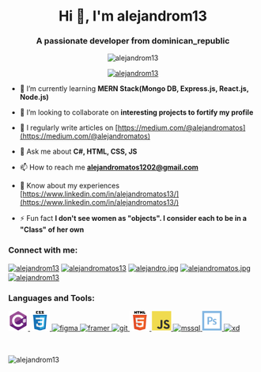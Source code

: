 <h1 align="center">Hi 👋, I'm alejandrom13</h1>
<h3 align="center">A passionate developer from dominican_republic</h3>

<p align="center"> <img src="https://komarev.com/ghpvc/?username=alejandrom13&label=Profile%20views&color=0e75b6&style=flat" alt="alejandrom13" /> </p>

<p align="center"> <a href="https://github.com/ryo-ma/github-profile-trophy"><img src="https://github-profile-trophy.vercel.app/?username=alejandrom13" alt="alejandrom13" /></a> </p>

<a href="https://github-readme-stats.vercel.app/api?username=alejandrom13&show_icons=true&theme=radical"></a>

- 🌱 I’m currently learning **MERN Stack(Mongo DB, Express.js, React.js, Node.js)**

- 👯 I’m looking to collaborate on **interesting projects to fortify my profile**

- 📝 I regularly write articles on [https://medium.com/@alejandromatos](https://medium.com/@alejandromatos)

- 💬 Ask me about **C#, HTML, CSS, JS**

- 📫 How to reach me **alejandromatos1202@gmail.com**

- 📄 Know about my experiences [https://www.linkedin.com/in/alejandromatos13/](https://www.linkedin.com/in/alejandromatos13/)

- ⚡ Fun fact **I don't see women as "objects". I consider each to be in a "Class" of her own**

<h3 align="left">Connect with me:</h3>
<p align="left">
<a href="https://dev.to/alejandrom13" target="blank"><img align="center" src="https://cdn.jsdelivr.net/npm/simple-icons@3.0.1/icons/dev-dot-to.svg" alt="alejandrom13" height="30" width="40" /></a>
<a href="https://linkedin.com/in/alejandromatos13" target="blank"><img align="center" src="https://cdn.jsdelivr.net/npm/simple-icons@3.0.1/icons/linkedin.svg" alt="alejandromatos13" height="30" width="40" /></a>
<a href="https://stackoverflow.com/users/alejandro.jpg" target="blank"><img align="center" src="https://cdn.jsdelivr.net/npm/simple-icons@3.0.1/icons/stackoverflow.svg" alt="alejandro.jpg" height="30" width="40" /></a>
<a href="https://instagram.com/alejandromatos.jpg" target="blank"><img align="center" src="https://cdn.jsdelivr.net/npm/simple-icons@3.0.1/icons/instagram.svg" alt="alejandromatos.jpg" height="30" width="40" /></a>
<a href="https://dribbble.com/alejandrom13" target="blank"><img align="center" src="https://cdn.jsdelivr.net/npm/simple-icons@3.0.1/icons/dribbble.svg" alt="alejandrom13" height="30" width="40" /></a>
</p>

<h3 align="left">Languages and Tools:</h3>
<p align="left"> <a href="https://www.w3schools.com/cs/" target="_blank"> <img src="https://raw.githubusercontent.com/devicons/devicon/master/icons/csharp/csharp-original.svg" alt="csharp" width="40" height="40"/> </a> <a href="https://www.w3schools.com/css/" target="_blank"> <img src="https://raw.githubusercontent.com/devicons/devicon/master/icons/css3/css3-original-wordmark.svg" alt="css3" width="40" height="40"/> </a> <a href="https://www.figma.com/" target="_blank"> <img src="https://www.vectorlogo.zone/logos/figma/figma-icon.svg" alt="figma" width="40" height="40"/> </a> <a href="https://www.framer.com/" target="_blank"> <img src="https://www.vectorlogo.zone/logos/framer/framer-icon.svg" alt="framer" width="40" height="40"/> </a> <a href="https://git-scm.com/" target="_blank"> <img src="https://www.vectorlogo.zone/logos/git-scm/git-scm-icon.svg" alt="git" width="40" height="40"/> </a> <a href="https://www.w3.org/html/" target="_blank"> <img src="https://raw.githubusercontent.com/devicons/devicon/master/icons/html5/html5-original-wordmark.svg" alt="html5" width="40" height="40"/> </a> <a href="https://developer.mozilla.org/en-US/docs/Web/JavaScript" target="_blank"> <img src="https://raw.githubusercontent.com/devicons/devicon/master/icons/javascript/javascript-original.svg" alt="javascript" width="40" height="40"/> </a> <a href="https://www.microsoft.com/en-us/sql-server" target="_blank"> <img src="https://cdn.worldvectorlogo.com/logos/microsoft-sql-server.svg" alt="mssql" width="40" height="40"/> </a> <a href="https://www.photoshop.com/en" target="_blank"> <img src="https://raw.githubusercontent.com/devicons/devicon/master/icons/photoshop/photoshop-line.svg" alt="photoshop" width="40" height="40"/> </a> <a href="https://www.adobe.com/products/xd.html" target="_blank"> <img src="https://cdn.worldvectorlogo.com/logos/adobe-xd.svg" alt="xd" width="40" height="40"/> </a> </p>

</br>
<p><img align="center" src="https://github-readme-stats.vercel.app/api/top-langs?username=alejandrom13&show_icons=true&locale=en&layout=compact" alt="alejandrom13" /></p>
